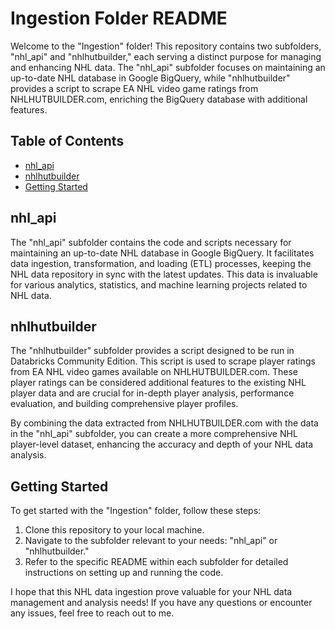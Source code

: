 # Ingestion Folder README

Welcome to the "Ingestion" folder! This repository contains two subfolders, "nhl_api" and "nhlhutbuilder," each serving a distinct purpose for managing and enhancing NHL data. The "nhl_api" subfolder focuses on maintaining an up-to-date NHL database in Google BigQuery, while "nhlhutbuilder" provides a script to scrape EA NHL video game ratings from NHLHUTBUILDER.com, enriching the BigQuery database with additional features.

## Table of Contents
- [nhl_api](#nhl_api)
- [nhlhutbuilder](#nhlhutbuilder)
- [Getting Started](#getting-started)


## nhl_api

The "nhl_api" subfolder contains the code and scripts necessary for maintaining an up-to-date NHL database in Google BigQuery. It facilitates data ingestion, transformation, and loading (ETL) processes, keeping the NHL data repository in sync with the latest updates. This data is invaluable for various analytics, statistics, and machine learning projects related to NHL data.

## nhlhutbuilder

The "nhlhutbuilder" subfolder provides a script designed to be run in Databricks Community Edition. This script is used to scrape player ratings from EA NHL video games available on NHLHUTBUILDER.com. These player ratings can be considered additional features to the existing NHL player data and are crucial for in-depth player analysis, performance evaluation, and building comprehensive player profiles.

By combining the data extracted from NHLHUTBUILDER.com with the data in the "nhl_api" subfolder, you can create a more comprehensive NHL player-level dataset, enhancing the accuracy and depth of your NHL data analysis.

## Getting Started

To get started with the "Ingestion" folder, follow these steps:

1. Clone this repository to your local machine.
2. Navigate to the subfolder relevant to your needs: "nhl_api" or "nhlhutbuilder."
3. Refer to the specific README within each subfolder for detailed instructions on setting up and running the code.


I hope that this NHL data ingestion prove valuable for your NHL data management and analysis needs! If you have any questions or encounter any issues, feel free to reach out to me.
